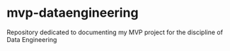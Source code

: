 # mvp-dataengineering
Repository dedicated to documenting my MVP project for the discipline of Data Engineering
